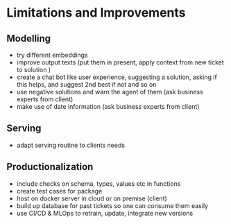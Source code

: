 # Limitations and Improvements

## Modelling
- try different embeddings
- improve output texts (put them in present, 
apply context from new ticket to solution )
- create a chat bot like user experience, suggesting a solution,
asking if this helps, and suggest 2nd best if not and so on
- use negative solutions and warn the agent of them (ask business experts from client)
- make use of date information (ask business experts from client)

## Serving
- adapt serving routine to clients needs

## Productionalization
- include checks on schema, types, values etc in functions
- create test cases for package
- host on docker server in cloud or on premise (client)
- build up database for past tickets so one can consume them easily
- use CI/CD & MLOps to retrain,
update, integrate new versions